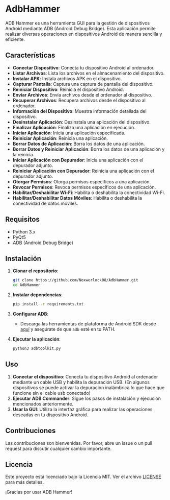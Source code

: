 # AdbHammer

ADB Hammer es una herramienta GUI para la gestión de dispositivos Android mediante ADB (Android Debug Bridge). Esta aplicación permite realizar diversas operaciones en dispositivos Android de manera sencilla y eficiente.

## Características

- **Conectar Dispositivo**: Conecta tu dispositivo Android al ordenador.
- **Listar Archivos**: Lista los archivos en el almacenamiento del dispositivo.
- **Instalar APK**: Instala archivos APK en el dispositivo.
- **Capturar Pantalla**: Captura una captura de pantalla del dispositivo.
- **Reiniciar Dispositivo**: Reinicia el dispositivo Android.
- **Enviar Archivos**: Envía archivos desde el ordenador al dispositivo.
- **Recuperar Archivos**: Recupera archivos desde el dispositivo al ordenador.
- **Información del Dispositivo**: Muestra información detallada del dispositivo.
- **Desinstalar Aplicación**: Desinstala una aplicación del dispositivo.
- **Finalizar Aplicación**: Finaliza una aplicación en ejecución.
- **Iniciar Aplicación**: Inicia una aplicación especificada.
- **Reiniciar Aplicación**: Reinicia una aplicación.
- **Borrar Datos de Aplicación**: Borra los datos de una aplicación.
- **Borrar Datos y Reiniciar Aplicación**: Borra los datos de una aplicación y la reinicia.
- **Iniciar Aplicación con Depurador**: Inicia una aplicación con el depurador adjunto.
- **Reiniciar Aplicación con Depurador**: Reinicia una aplicación con el depurador adjunto.
- **Otorgar Permisos**: Otorga permisos específicos a una aplicación.
- **Revocar Permisos**: Revoca permisos específicos de una aplicación.
- **Habilitar/Deshabilitar Wi-Fi**: Habilita o deshabilita la conectividad Wi-Fi.
- **Habilitar/Deshabilitar Datos Móviles**: Habilita o deshabilita la conectividad de datos móviles.

## Requisitos

- Python 3.x
- PyQt5
- ADB (Android Debug Bridge)

## Instalación

1. **Clonar el repositorio**:
    ```bash
    git clone https://github.com/Noxwerlock08/AdbHammer.git
    cd AdbHammer
    ```

2. **Instalar dependencias**:
    ```bash
    pip install -r requirements.txt
    ```

3. **Configurar ADB**:
    - Descarga las herramientas de plataforma de Android SDK desde [aquí](https://developer.android.com/studio/releases/platform-tools) y asegúrate de que `adb` esté en tu PATH.

4. **Ejecutar la aplicación**:
    ```bash
    python3 adbtoolkit.py
    ```

## Uso

1. **Conectar el dispositivo**: Conecta tu dispositivo Android al ordenador mediante un cable USB y habilita la depuración USB. (En algunos dispositivos se puede activar la depuracion inalámbrica lo que hace que funcione sin el cable usb conectado)
2. **Ejecutar ADB Commander**: Sigue los pasos de instalación y ejecución mencionados anteriormente.
3. **Usar la GUI**: Utiliza la interfaz gráfica para realizar las operaciones deseadas en tu dispositivo Android.

## Contribuciones

Las contribuciones son bienvenidas. Por favor, abre un issue o un pull request para discutir cualquier cambio importante.

## Licencia

Este proyecto está licenciado bajo la Licencia MIT. Ver el archivo [LICENSE](LICENSE) para más detalles.

¡Gracias por usar ADB Hammer!
